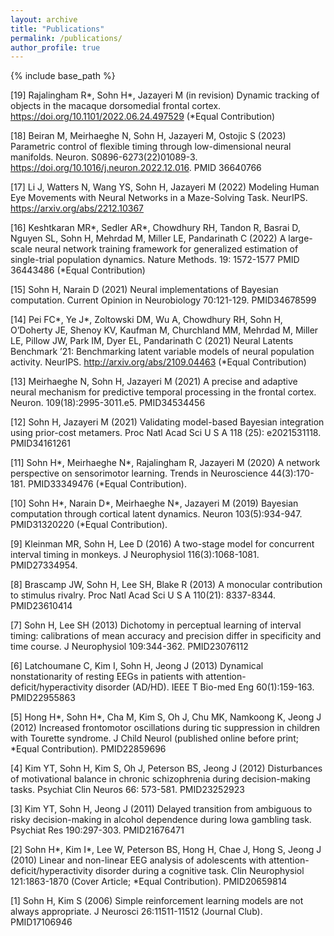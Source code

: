 ```yaml
---
layout: archive
title: "Publications"
permalink: /publications/
author_profile: true
---
```


{% include base_path %}

[19] Rajalingham R*, Sohn H*, Jazayeri M (in revision) Dynamic tracking of objects in the macaque dorsomedial frontal cortex. https://doi.org/10.1101/2022.06.24.497529 (*Equal Contribution)

[18] Beiran M, Meirhaeghe N, Sohn H, Jazayeri M, Ostojic S (2023) Parametric control of flexible timing through low-dimensional neural manifolds. Neuron. S0896-6273(22)01089-3. https://doi.org/10.1016/j.neuron.2022.12.016. PMID 36640766

[17] Li J, Watters N, Wang YS, Sohn H, Jazayeri M (2022) Modeling Human Eye Movements with Neural Networks in a Maze-Solving Task. NeurIPS. https://arxiv.org/abs/2212.10367

[16] Keshtkaran MR*, Sedler AR*, Chowdhury RH, Tandon R, Basrai D, Nguyen SL, Sohn H, Mehrdad M, Miller LE, Pandarinath C (2022) A large-scale neural network training framework for generalized estimation of single-trial population dynamics. Nature Methods. 19: 1572-1577 PMID 36443486 (*Equal Contribution)

[15] Sohn H, Narain D (2021) Neural implementations of Bayesian computation. Current Opinion in Neurobiology 70:121-129. PMID34678599

[14] Pei FC*, Ye J*, Zoltowski DM, Wu A, Chowdhury RH, Sohn H, O’Doherty JE, Shenoy KV, Kaufman M, Churchland MM, Mehrdad M, Miller LE, Pillow JW, Park IM, Dyer EL, Pandarinath C (2021) Neural Latents Benchmark ’21: Benchmarking latent variable models of neural population activity. NeurIPS. http://arxiv.org/abs/2109.04463 (*Equal Contribution)

[13] Meirhaeghe N, Sohn H, Jazayeri M (2021) A precise and adaptive neural mechanism for predictive temporal processing in the frontal cortex. Neuron. 109(18):2995-3011.e5. PMID34534456

[12] Sohn H, Jazayeri M (2021) Validating model-based Bayesian integration using prior-cost metamers. Proc Natl Acad Sci U S A 118 (25): e2021531118. PMID34161261

[11] Sohn H*, Meirhaeghe N*, Rajalingham R, Jazayeri M (2020) A network perspective on sensorimotor learning. Trends in Neuroscience 44(3):170-181. PMID33349476 (*Equal Contribution).

[10] Sohn H*, Narain D*, Meirhaeghe N*, Jazayeri M (2019) Bayesian computation through cortical latent dynamics. Neuron 103(5):934-947. PMID31320220 (*Equal Contribution).

[9] Kleinman MR, Sohn H, Lee D (2016) A two-stage model for concurrent interval timing in monkeys. J Neurophysiol 116(3):1068-1081. PMID27334954.

[8] Brascamp JW, Sohn H, Lee SH, Blake R (2013) A monocular contribution to stimulus rivalry. Proc Natl Acad Sci U S A 110(21): 8337-8344. PMID23610414

[7] Sohn H, Lee SH (2013) Dichotomy in perceptual learning of interval timing: calibrations of mean accuracy and precision differ in specificity and time course. J Neurophysiol 109:344-362. PMID23076112

[6] Latchoumane C, Kim I, Sohn H, Jeong J (2013) Dynamical nonstationarity of resting EEGs in patients with attention-deficit/hyperactivity disorder (AD/HD). IEEE T Bio-med Eng 60(1):159-163. PMID22955863

[5] Hong H*, Sohn H*, Cha M, Kim S, Oh J, Chu MK, Namkoong K, Jeong J (2012) Increased frontomotor oscillations during tic suppression in children with Tourette syndrome. J Child Neurol (published online before print; *Equal Contribution). PMID22859696

[4] Kim YT, Sohn H, Kim S, Oh J, Peterson BS, Jeong J (2012) Disturbances of motivational balance in chronic schizophrenia during decision-making tasks. Psychiat Clin Neuros 66: 573-581. PMID23252923

[3] Kim YT, Sohn H, Jeong J (2011) Delayed transition from ambiguous to risky decision-making in alcohol dependence during Iowa gambling task. Psychiat Res 190:297-303. PMID21676471

[2] Sohn H*, Kim I*, Lee W, Peterson BS, Hong H, Chae J, Hong S, Jeong J (2010) Linear and non-linear EEG analysis of adolescents with attention-deficit/hyperactivity disorder during a cognitive task. Clin Neurophysiol 121:1863-1870 (Cover Article; *Equal Contribution). PMID20659814

[1] Sohn H, Kim S (2006) Simple reinforcement learning models are not always appropriate. J Neurosci 26:11511-11512 (Journal Club). PMID17106946
